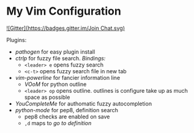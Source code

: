 # My Vim Configuration
[![Gitter](https://badges.gitter.im/Join Chat.svg)](https://gitter.im/m2march/vim-config?utm_source=badge&utm_medium=badge&utm_campaign=pr-badge&utm_content=badge)

Plugins:

* *pathogen* for easy plugin install
* *ctrlp* for fuzzy file search. _Bindings:_
   * `<leader> e` opens fuzzy search
   * `<c-t>` opens fuzzy search file in new tab
* *vim-powerline* for fancier information line
   * *VOoM* for python outline
   * `<leader> op` opens outline. outlines is configure take up as much
          space as possible
* *YouCompleteMe* for authomatic fuzzy autocompletion
* *python-mode* for pep8, definition search
   * pep8 checks are enabled on save
   * `,d` maps to _go to definition_
